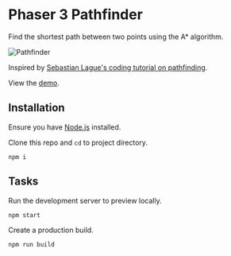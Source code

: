 # Phaser 3 Pathfinder

Find the shortest path between two points using the A* algorithm.

![Pathfinder](https://user-images.githubusercontent.com/7384630/67064895-287fd280-f164-11e9-96d4-02265128b14b.png)

Inspired by [Sebastian Lague's coding tutorial on pathfinding](https://www.youtube.com/watch?v=-L-WgKMFuhE).

View the [demo](https://sebsowter.github.io/phaser-pathfinder/).

## Installation

Ensure you have [Node.js](https://nodejs.org) installed.

Clone this repo and `cd` to project directory.

```
npm i
```

## Tasks

Run the development server to preview locally.
```
npm start
```

Create a production build.
```
npm run build
```
